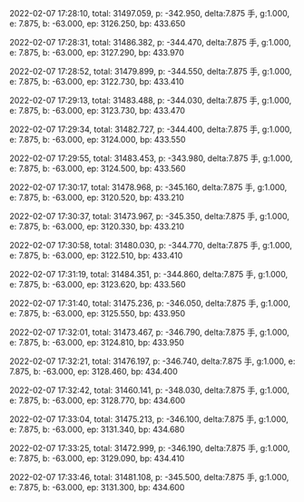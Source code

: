 2022-02-07 17:28:10, total: 31497.059, p: -342.950, delta:7.875 手, g:1.000, e: 7.875, b: -63.000, ep: 3126.250, bp: 433.650

2022-02-07 17:28:31, total: 31486.382, p: -344.470, delta:7.875 手, g:1.000, e: 7.875, b: -63.000, ep: 3127.290, bp: 433.970

2022-02-07 17:28:52, total: 31479.899, p: -344.550, delta:7.875 手, g:1.000, e: 7.875, b: -63.000, ep: 3122.730, bp: 433.410

2022-02-07 17:29:13, total: 31483.488, p: -344.030, delta:7.875 手, g:1.000, e: 7.875, b: -63.000, ep: 3123.730, bp: 433.470

2022-02-07 17:29:34, total: 31482.727, p: -344.400, delta:7.875 手, g:1.000, e: 7.875, b: -63.000, ep: 3124.000, bp: 433.550

2022-02-07 17:29:55, total: 31483.453, p: -343.980, delta:7.875 手, g:1.000, e: 7.875, b: -63.000, ep: 3124.500, bp: 433.560

2022-02-07 17:30:17, total: 31478.968, p: -345.160, delta:7.875 手, g:1.000, e: 7.875, b: -63.000, ep: 3120.520, bp: 433.210

2022-02-07 17:30:37, total: 31473.967, p: -345.350, delta:7.875 手, g:1.000, e: 7.875, b: -63.000, ep: 3120.330, bp: 433.210

2022-02-07 17:30:58, total: 31480.030, p: -344.770, delta:7.875 手, g:1.000, e: 7.875, b: -63.000, ep: 3122.510, bp: 433.410

2022-02-07 17:31:19, total: 31484.351, p: -344.860, delta:7.875 手, g:1.000, e: 7.875, b: -63.000, ep: 3123.620, bp: 433.560

2022-02-07 17:31:40, total: 31475.236, p: -346.050, delta:7.875 手, g:1.000, e: 7.875, b: -63.000, ep: 3125.550, bp: 433.950

2022-02-07 17:32:01, total: 31473.467, p: -346.790, delta:7.875 手, g:1.000, e: 7.875, b: -63.000, ep: 3124.810, bp: 433.950

2022-02-07 17:32:21, total: 31476.197, p: -346.740, delta:7.875 手, g:1.000, e: 7.875, b: -63.000, ep: 3128.460, bp: 434.400

2022-02-07 17:32:42, total: 31460.141, p: -348.030, delta:7.875 手, g:1.000, e: 7.875, b: -63.000, ep: 3128.770, bp: 434.600

2022-02-07 17:33:04, total: 31475.213, p: -346.100, delta:7.875 手, g:1.000, e: 7.875, b: -63.000, ep: 3131.340, bp: 434.680

2022-02-07 17:33:25, total: 31472.999, p: -346.190, delta:7.875 手, g:1.000, e: 7.875, b: -63.000, ep: 3129.090, bp: 434.410

2022-02-07 17:33:46, total: 31481.108, p: -345.500, delta:7.875 手, g:1.000, e: 7.875, b: -63.000, ep: 3131.300, bp: 434.600
